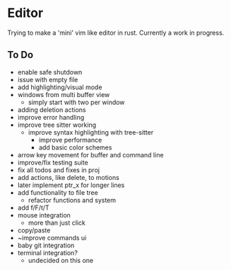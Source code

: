 # Editor
Trying to make a 'mini' vim like editor in rust. Currently a work in progress.

## To Do
* enable safe shutdown
* issue with empty file
* add highlighting/visual mode
* windows from multi buffer view
    * simply start with two per window
* adding deletion actions
* improve error handling
* improve tree sitter working
    * improve syntax highlighting with tree-sitter
        * improve performance
        * add basic color schemes
* arrow key movement for buffer and command line
* improve/fix testing suite
* fix all todos and fixes in proj
* add actions, like delete, to motions
* later implement ptr_x for longer lines
* add functionality to file tree
    * refactor functions and system
* add f/F/t/T
* mouse integration
    * more than just click
* copy/paste
* ~improve commands ui
* baby git integration
* terminal integration?
    * undecided on this one
